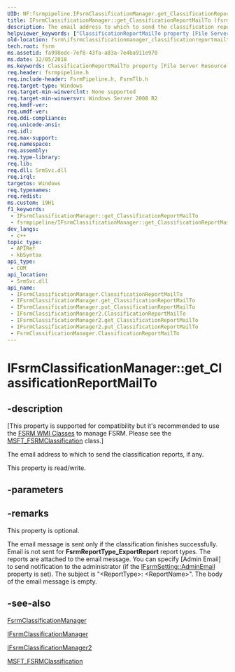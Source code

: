 ```yaml
---
UID: NF:fsrmpipeline.IFsrmClassificationManager.get_ClassificationReportMailTo
title: IFsrmClassificationManager::get_ClassificationReportMailTo (fsrmpipeline.h)
description: The email address to which to send the classification reports, if any.
helpviewer_keywords: ["ClassificationReportMailTo property [File Server Resource Manager]","ClassificationReportMailTo property [File Server Resource Manager]","FsrmClassificationManager class","ClassificationReportMailTo property [File Server Resource Manager]","IFsrmClassificationManager interface","ClassificationReportMailTo property [File Server Resource Manager]","IFsrmClassificationManager2 interface","FsrmClassificationManager class [File Server Resource Manager]","ClassificationReportMailTo property","IFsrmClassificationManager interface [File Server Resource Manager]","ClassificationReportMailTo property","IFsrmClassificationManager.ClassificationReportMailTo","IFsrmClassificationManager.get_ClassificationReportMailTo","IFsrmClassificationManager2 interface [File Server Resource Manager]","ClassificationReportMailTo property","IFsrmClassificationManager2.ClassificationReportMailTo","IFsrmClassificationManager2::get_ClassificationReportMailTo","IFsrmClassificationManager2::put_ClassificationReportMailTo","IFsrmClassificationManager::ClassificationReportMailTo","IFsrmClassificationManager::get_ClassificationReportMailTo","IFsrmClassificationManager::put_ClassificationReportMailTo","fs.ifsrmclassificationmanager_classificationreportmailto","fsrm.ifsrmclassificationmanager_classificationreportmailto","fsrmpipeline/IFsrmClassificationManager2::ClassificationReportMailTo","fsrmpipeline/IFsrmClassificationManager2::get_ClassificationReportMailTo","fsrmpipeline/IFsrmClassificationManager2::put_ClassificationReportMailTo","fsrmpipeline/IFsrmClassificationManager::ClassificationReportMailTo","fsrmpipeline/IFsrmClassificationManager::get_ClassificationReportMailTo","fsrmpipeline/IFsrmClassificationManager::put_ClassificationReportMailTo","get_ClassificationReportMailTo"]
old-location: fsrm\ifsrmclassificationmanager_classificationreportmailto.htm
tech.root: fsrm
ms.assetid: fa998edc-7ef8-43fa-a83a-7e4ba911e970
ms.date: 12/05/2018
ms.keywords: ClassificationReportMailTo property [File Server Resource Manager], ClassificationReportMailTo property [File Server Resource Manager],FsrmClassificationManager class, ClassificationReportMailTo property [File Server Resource Manager],IFsrmClassificationManager interface, ClassificationReportMailTo property [File Server Resource Manager],IFsrmClassificationManager2 interface, FsrmClassificationManager class [File Server Resource Manager],ClassificationReportMailTo property, IFsrmClassificationManager interface [File Server Resource Manager],ClassificationReportMailTo property, IFsrmClassificationManager.ClassificationReportMailTo, IFsrmClassificationManager.get_ClassificationReportMailTo, IFsrmClassificationManager2 interface [File Server Resource Manager],ClassificationReportMailTo property, IFsrmClassificationManager2.ClassificationReportMailTo, IFsrmClassificationManager2::get_ClassificationReportMailTo, IFsrmClassificationManager2::put_ClassificationReportMailTo, IFsrmClassificationManager::ClassificationReportMailTo, IFsrmClassificationManager::get_ClassificationReportMailTo, IFsrmClassificationManager::put_ClassificationReportMailTo, fs.ifsrmclassificationmanager_classificationreportmailto, fsrm.ifsrmclassificationmanager_classificationreportmailto, fsrmpipeline/IFsrmClassificationManager2::ClassificationReportMailTo, fsrmpipeline/IFsrmClassificationManager2::get_ClassificationReportMailTo, fsrmpipeline/IFsrmClassificationManager2::put_ClassificationReportMailTo, fsrmpipeline/IFsrmClassificationManager::ClassificationReportMailTo, fsrmpipeline/IFsrmClassificationManager::get_ClassificationReportMailTo, fsrmpipeline/IFsrmClassificationManager::put_ClassificationReportMailTo, get_ClassificationReportMailTo
req.header: fsrmpipeline.h
req.include-header: FsrmPipeline.h, FsrmTlb.h
req.target-type: Windows
req.target-min-winverclnt: None supported
req.target-min-winversvr: Windows Server 2008 R2
req.kmdf-ver: 
req.umdf-ver: 
req.ddi-compliance: 
req.unicode-ansi: 
req.idl: 
req.max-support: 
req.namespace: 
req.assembly: 
req.type-library: 
req.lib: 
req.dll: SrmSvc.dll
req.irql: 
targetos: Windows
req.typenames: 
req.redist: 
ms.custom: 19H1
f1_keywords:
 - IFsrmClassificationManager::get_ClassificationReportMailTo
 - fsrmpipeline/IFsrmClassificationManager::get_ClassificationReportMailTo
dev_langs:
 - c++
topic_type:
 - APIRef
 - kbSyntax
api_type:
 - COM
api_location:
 - SrmSvc.dll
api_name:
 - IFsrmClassificationManager.ClassificationReportMailTo
 - IFsrmClassificationManager.get_ClassificationReportMailTo
 - IFsrmClassificationManager.put_ClassificationReportMailTo
 - IFsrmClassificationManager2.ClassificationReportMailTo
 - IFsrmClassificationManager2.get_ClassificationReportMailTo
 - IFsrmClassificationManager2.put_ClassificationReportMailTo
 - FsrmClassificationManager.ClassificationReportMailTo
---
```


# IFsrmClassificationManager::get_ClassificationReportMailTo


## -description

<p class="CCE_Message">[This property is supported for compatibility but it's recommended to use the 
    <a href="/previous-versions/windows/desktop/fsrm/fsrm-wmi-classes">FSRM WMI Classes</a> to manage FSRM. Please see the 
    <a href="/previous-versions/windows/desktop/fsrm/msft-fsrmclassification">MSFT_FSRMClassification</a> class.]

The email address to which to send the classification reports, if any.

This property is read/write.

## -parameters

## -remarks

This property is optional.

The email message is sent only if the classification finishes successfully. Email is not sent for 
    <b>FsrmReportType_ExportReport</b> report types. The reports are attached to the email 
    message. You can specify [Admin Email] to send notification to the administrator (if the 
    <a href="/previous-versions/windows/desktop/api/fsrm/nf-fsrm-ifsrmsetting-get_adminemail">IFsrmSetting::AdminEmail</a> property is set). The 
    subject is "&lt;ReportType&gt;: &lt;ReportName&gt;". The body of the email message is empty.

## -see-also

<a href="/previous-versions/windows/desktop/fsrm/fsrmclassificationmanager">FsrmClassificationManager</a>



<a href="/previous-versions/windows/desktop/api/fsrmpipeline/nn-fsrmpipeline-ifsrmclassificationmanager">IFsrmClassificationManager</a>



<a href="/previous-versions/windows/desktop/api/fsrmpipeline/nn-fsrmpipeline-ifsrmclassificationmanager2">IFsrmClassificationManager2</a>



<a href="/previous-versions/windows/desktop/fsrm/msft-fsrmclassification">MSFT_FSRMClassification</a>